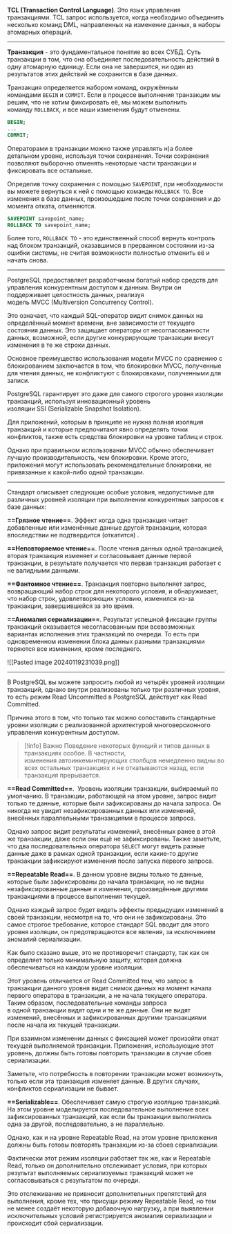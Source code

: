 **TCL (Transaction Control Language)**. Это язык управления транзакциями. TCL запрос используется, когда необходимо объединить несколько команд DML, направленных на изменение данных, в наборы атомарных операций.

---

**Транзакция** - это фундаментальное понятие во всех СУБД. Суть транзакции в том, что она объединяет последовательность действий в одну атомарную единицу. Если она не завершится, ни один из результатов этих действий не сохранится в базе данных.

Транзакция определяется набором команд, окружённым командами `BEGIN` и `COMMIT`. Если в процессе выполнения транзакции мы решим, что не хотим фиксировать её, мы можем выполнить команду `ROLLBACK`, и все наши изменения будут отменены.

```sql
BEGIN;
...
COMMIT;
```

Операторами в транзакции можно также управлять н)а более детальном уровне, используя точки сохранения. Точки сохранения позволяют выборочно отменять некоторые части транзакции и фиксировать все остальные. 

Определив точку сохранения с помощью `SAVEPOINT`, при необходимости вы можете вернуться к ней с помощью команды `ROLLBACK TO`. Все изменения в базе данных, произошедшие после точки сохранения и до момента отката, отменяются.

```sql
SAVEPOINT savepoint_name;
ROLLBACK TO savepoint_name;
```

Более того, `ROLLBACK TO` - это единственный способ вернуть контроль над блоком транзакций, оказавшимся в прерванном состоянии из-за ошибки системы, не считая возможности полностью отменить её и начать снова.

---

PostgreSQL предоставляет разработчикам богатый набор средств для управления конкурентным доступом к данным. Внутри он поддерживает целостность данных, реализуя модель MVCC (Multiversion Concurrency Control). 

Это означает, что каждый SQL-оператор видит снимок данных на определённый момент времени, вне зависимости от текущего состояния данных. Это защищает операторы от несогласованности данных, возможной, если другие конкурирующие транзакции внесут изменения в те же строки данных. 

Основное преимущество использования модели MVCC по сравнению с блокированием заключается в том, что блокировки MVCC, полученные для чтения данных, не конфликтуют с блокировками, полученными для записи.

PostgreSQL гарантирует это даже для самого строгого уровня изоляции транзакций, используя инновационный уровень изоляции SSI (Serializable Snapshot Isolation).

Для приложений, которым в принципе не нужна полная изоляция транзакций и которые предпочитают явно определять точки конфликтов, также есть средства блокировки на уровне таблиц и строк.

Однако при правильном использовании MVCC обычно обеспечивает лучшую производительность, чем блокировки. Кроме этого, приложения могут использовать рекомендательные блокировки, не привязанные к какой-либо одной транзакции.

---

Стандарт описывает следующие особые условия, недопустимые для различных уровней изоляции при выполнении конкурентных запросов к базе данных:

**==Грязное чтение==**. Эффект когда одна транзакция читает добавленные или изменённые данные другой транзакции, которая впоследствии не подтвердится (откатится) .

**==Неповторяемое чтение==**. После чтения данных одной транзакцией, вторая транзакция изменяет и согласовывает данные первой транзакции, в результате получается что первая транзакция работает с не валидными данными.

**==Фантомное чтение==**. Транзакция повторно выполняет запрос, возвращающий набор строк для некоторого условия, и обнаруживает, что набор строк, удовлетворяющих условию, изменился из-за транзакции, завершившейся за это время.

**==Аномалия сериализации==**. Результат успешной фиксации группы транзакций оказывается несогласованным при всевозможных вариантах исполнения этих транзакций по очереди. То есть при одновременном изменении блока данных разными транзакциями теряются все изменения, кроме последнего.

![[Pasted image 20240119231039.png]]

---

В PostgreSQL вы можете запросить любой из четырёх уровней изоляции транзакций, однако внутри реализованы только три различных уровня, то есть режим Read Uncommitted в PostgreSQL действует как Read Committed.

Причина этого в том, что только так можно сопоставить стандартные уровни изоляции с реализованной архитектурой многоверсионного управления конкурентным доступом.

>[!info] Важно
>Поведение некоторых функций и типов данных в транзакциях особое. В частности, изменения автоинкеминтирующих столбцов немедленно видны во всех остальных транзакциях и не откатываются назад, если транзакция прерывается.

**==Read Committed==**.  Уровень изоляции транзакции, выбираемый по умолчанию. В транзакции, работающей на этом уровне, запрос видит только те данные, которые были зафиксированы до начала запроса. Он никогда не увидит незафиксированных данных или изменений, внесённых параллельными транзакциями в процессе запроса.

Однако запрос видит результаты изменений, внесённых ранее в этой же транзакции, даже если они ещё не зафиксированы. Также заметьте, что два последовательных оператора `SELECT` могут видеть разные данные даже в рамках одной транзакции, если какие-то другие транзакции зафиксируют изменения после запуска первого запроса.

**==Repeatable Read==**. В данном уровне видны только те данные, которые были зафиксированы до начала транзакции, но не видны незафиксированные данные и изменения, произведённые другими транзакциями в процессе выполнения текущей.

Однако каждый запрос будет видеть эффекты предыдущих изменений в своей транзакции, несмотря на то, что они не зафиксированы. Это самое строгое требование, которое стандарт SQL вводит для этого уровня изоляции, он предотвращаются все явления, за исключением аномалий сериализации.

Как было сказано выше, это не противоречит стандарту, так как он определяет только минимальную защиту, которая должна обеспечиваться на каждом уровне изоляции.

Этот уровень отличается от Read Committed тем, что запрос в транзакции данного уровня видит снимок данных на момент начала первого оператора в транзакции, а не начала текущего оператора. Таким образом, последовательные команды запроса в одной транзакции видят одни и те же данные. Они не видят изменений, внесённых и зафиксированных другими транзакциями после начала их текущей транзакции.

При взаимном изменении данных с фиксацией может произойти откат текущей выполняемой транзакции. Приложения, использующие этот уровень, должны быть готовы повторить транзакции в случае сбоев сериализации.

Заметьте, что потребность в повторении транзакции может возникнуть, только если эта транзакция изменяет данные. В других случаях, конфликтов сериализации не бывает.

**==Serializable==**. Обеспечивает самую строгую изоляцию транзакций. На этом уровне моделируется последовательное выполнение всех зафиксированных транзакций, как если бы транзакции выполнялись одна за другой, последовательно, а не параллельно. 

Однако, как и на уровне Repeatable Read, на этом уровне приложения должны быть готовы повторять транзакции из-за сбоев сериализации. 

Фактически этот режим изоляции работает так же, как и Repeatable Read, только он дополнительно отслеживает условия, при которых результат выполняемых сериализуемых транзакций может не согласовываться с результатом по очереди.

Это отслеживание не привносит дополнительных препятствий для выполнения, кроме тех, что присущи режиму Repeatable Read, но тем не менее создаёт некоторую добавочную нагрузку, а при выявлении исключительных условий регистрируется аномалия сериализации и происходит сбой сериализации.